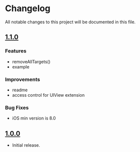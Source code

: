 # Changelog
All notable changes to this project will be documented in this file.

## [1.1.0](https://github.com/bonyadmitr/HideKeyboardTapGestureManager/releases/tag/1.1.0)

### Features

- removeAllTargets()
- example

### Improvements

- readme
- access control for UIView extension

### Bug Fixes

- iOS min version is 8.0


## [1.0.0](https://github.com/bonyadmitr/HideKeyboardTapGestureManager/releases/tag/1.0.0)

- Initial release.